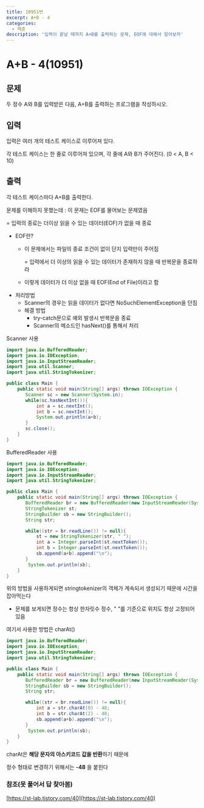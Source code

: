 ```yaml
---
title: 10951번
excerpt: A+B - 4
categories:
  - 백준
description: '입력이 끝날 때까지 A+B를 출력하는 문제, EOF에 대해서 알아보자'
---
```


# A+B - 4\(10951\)

## 문제

두 정수 A와 B를 입력받은 다음, A+B를 출력하는 프로그램을 작성하시오.

## 입력

입력은 여러 개의 테스트 케이스로 이루어져 있다.

각 테스트 케이스는 한 줄로 이루어져 있으며, 각 줄에 A와 B가 주어진다. \(0 &lt; A, B &lt; 10\)

## 출력

각 테스트 케이스마다 A+B를 출력한다.

문제를 이해하지 못했는데 : 이 문제는 EOF를 물어보는 문제였음

= 입력의 종료는 더이상 읽을 수 있는 데이터\(EOF\)가 없을 때 종료

* EOF란?
  * 이 문제에서는 파일의 종료 조건이 없이 단지 입력만이 주어짐

    = 입력에서 더 이상의 읽을 수 있는 데이터가 존재하지 않을 때 반복문을 종료하라

  * 이렇게 데이터가 더 이상 없을 때 EOF\(End of File\)이라고 함
* 처리방법
  * Scanner의 경우는 읽을 데이터가 없다면 NoSuchElementException을 던짐
  * 해결 방법
    * try-catch문으로 예외 발생시 반복문을 종료
    * Scanner의 메소드인 hasNext\(\)를 통해서 처리

Scanner 사용

```java
import java.io.BufferedReader;
import java.io.IOException;
import java.io.InputStreamReader;
import java.util.Scanner;
import java.util.StringTokenizer;

public class Main {
    public static void main(String[] args) throws IOException {
       Scanner sc = new Scanner(System.in);
       while(sc.hasNextInt()){
           int a = sc.nextInt();
           int b = sc.nextInt();
           System.out.println(a+b);
       }
       sc.close();
    }
}
```

BufferedReader 사용

```java
import java.io.BufferedReader;
import java.io.IOException;
import java.io.InputStreamReader;
import java.util.StringTokenizer;

public class Main {
    public static void main(String[] args) throws IOException {
       BufferedReader br = new BufferedReader(new InputStreamReader(System.in));
       StringTokenizer st;
       StringBuilder sb = new StringBuilder();
       String str;

       while((str = br.readLine()) != null){
           st = new StringTokenizer(str, " ");
           int a = Integer.parseInt(st.nextToken());
           int b = Integer.parseInt(st.nextToken());
           sb.append(a+b).append("\n");
       }
        System.out.println(sb);
    }
}
```

위의 방법을 사용하게되면 stringtokenizer의 객체가 계속되서 생성되기 때문에 시간을 잡아먹는다

* 문제를 보게되면 정수는 항상 한자릿수 정수, " "를 기준으로 위치도 항상 고정되어있음

여기서 사용한 방법은 charAt\(\)

```java
import java.io.BufferedReader;
import java.io.IOException;
import java.io.InputStreamReader;
import java.util.StringTokenizer;

public class Main {
    public static void main(String[] args) throws IOException {
       BufferedReader br = new BufferedReader(new InputStreamReader(System.in));
       StringBuilder sb = new StringBuilder();
       String str;

       while((str = br.readLine()) != null){
           int a = str.charAt(0) - 48;
           int b = str.charAt(2) - 48;
           sb.append(a+b).append("\n");
       }
        System.out.println(sb);
    }
}
```

charAt은 **해당 문자의 아스키코드 값을 반환**하기 때문에

정수 형태로 변경하기 위해서는 **-48** 을 붙힌다

### 참조\(못 풀어서 답 찾아봄\)

[https://st-lab.tistory.com/40](https://st-lab.tistory.com/40)

